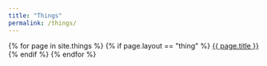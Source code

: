 ```yaml
---
title: "Things"
permalink: /things/
---
```


{% for page in site.things %}
  {% if page.layout == "thing" %}
  <a class="page-link" href="{{ page.url | prepend: site.baseurl }}">{{ page.title }}</a>
  {% endif %}
{% endfor %}
